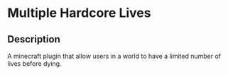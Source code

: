 # Multiple Hardcore Lives
## Description
A minecraft plugin that allow users in a world to have a limited number of lives before dying.
